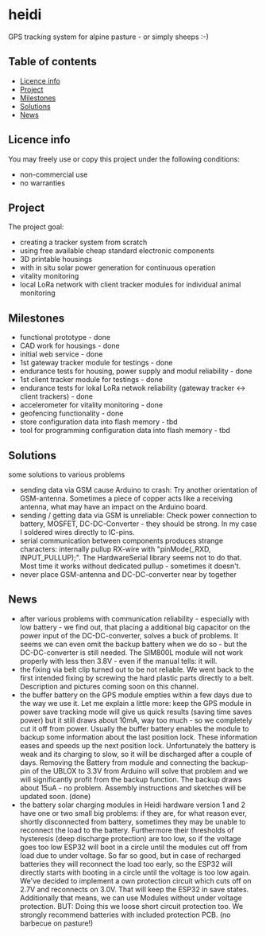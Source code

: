 # heidi
GPS tracking system for alpine pasture - or simply sheeps :-)

## Table of contents
* [Licence info](#licence-info)
* [Project](#project)
* [Milestones](#milestones)
* [Solutions](#solutions)
* [News](#news)

## Licence info

You may freely use or copy this project under the following conditions:

* non-commercial use
* no warranties
	
## Project

The project goal:

* creating a tracker system from scratch
* using free available cheap standard electronic components
* 3D printable housings
* with in situ solar power generation for continuous operation
* vitality monitoring
* local LoRa network with client tracker modules for individual animal monitoring
	
## Milestones

* functional prototype - done
* CAD work for housings - done 
* initial web service - done
* 1st gateway tracker module for testings - done
* endurance tests for housing, power supply and modul reliability - done
* 1st client tracker module for testings - done
* endurance tests for lokal LoRa netwok reliability (gateway tracker <-> client trackers) - done
* accelerometer for vitality monitoring - done
* geofencing functionality - done
* store configuration data into flash memory - tbd
* tool for programming configuration data into flash memory - tbd

## Solutions

some solutions to various problems

* sending data via GSM cause Arduino to crash: Try another orientation of GSM-antenna. Sometimes a piece of copper acts like a receiving antenna, what may have an impact on the Arduino board.
* sending / getting data via GSM is unreliable: Check power connection to battery, MOSFET, DC-DC-Converter - they should be strong. In my case I soldered wires directly to IC-pins.
* serial communication between components produces strange characters: internally pullup RX-wire with "pinMode(_RXD, INPUT_PULLUP);". The HardwareSerial library seems not to do that. Most time it works without dedicated pullup - sometimes it doesn't.
* never place GSM-antenna and DC-DC-converter near by together

## News

* after various problems with communication reliability - especially with low battery - we find out, that placing a additional big capacitor on the power input of the DC-DC-converter, solves a buck of problems. It seems we can even omit the backup battery when we do so - but the DC-DC-converter is still needed. The SIM800L module will not work properly with less then 3.8V - even if the manual tells: it will.
* the fixing via belt clip turned out to be not reliable. We went back to the first intended fixing by screwing the hard plastic parts directly to a belt. Description and pictures coming soon on this channel.
* the buffer battery on the GPS module empties within a few days due to the way we use it. Let me explain a little more: keep the GPS module in power save tracking mode will give us quick results (saving time saves power) but it still draws about 10mA, way too much - so we completely cut it off from power. Usually the buffer battery enables the module to backup some information about the last position lock. These information eases and speeds up the next position lock. Unfortunately the battery is weak and its charging to slow, so it will be discharged after a couple of days. Removing the Battery from module and connecting the backup-pin of the UBLOX to 3.3V from Arduino will solve that problem and we will significantly profit from the backup function. The backup draws about 15uA - no problem. Assembly instructions and sketches will be updated soon. (done)
* the battery solar charging modules in Heidi hardware version 1 and 2 have one or two small big problems: if they are, for what reason ever, shortly disconnected from battery, sometimes they may be unable to reconnect the load to the battery. Furthermore their thresholds of hysteresis (deep discharge protection) are too low, so if the voltage goes too low ESP32 will boot in a circle until the modules cut off from load due to under voltage. So far so good, but in case of recharged batteries they will reconnect the load too early, so the ESP32 will directly starts with booting in a circle until the voltage is too low again. We've decided to implement a own protection circuit which cuts off on 2.7V and reconnects on 3.0V. That will keep the ESP32 in save states. Additionally that means, we can use Modules without under voltage protection. BUT: Doing this we loose short circuit protection too. We strongly recommend batteries with included protection PCB. (no barbecue on pasture!)
